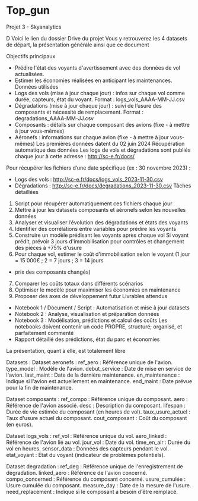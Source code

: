 # Top_gun
Projet 3 - Skyanalytics

D Voici le lien du dossier Drive du projet
Vous y retrouverez les 4 datasets de départ, la présentation générale ainsi que ce document

Objectifs principaux
-	Prédire l'état des voyants d'avertissement avec des données de vol actualisées.
-	Estimer les économies réalisées en anticipant les maintenances.
Données utilisées
-	Logs des vols (mise à jour chaque jour) : infos sur chaque vol comme durée, capteurs, état du voyant.
Format : logs_vols_AAAA-MM-JJ.csv
-	Dégradations (mise à jour chaque jour) : suivi de l’usure des composants et nécessité de remplacement.
Format : degradations_AAAA-MM-JJ.csv
-	Composants : détails sur chaque composant des avions (fixe - à mettre à jour vous-mêmes)
-	Aéronefs : informations sur chaque avion (fixe - à mettre à jour vous-mêmes)
Les premières données datent du 02 juin 2024
Récupération automatique des données
Les logs de vols et dégradations sont publiés chaque jour à cette adresse : http://sc-e.fr/docs/

Pour récupérer les fichiers d’une date spécifique (ex : 30 novembre 2023) :
-	Logs des vols : http://sc-e.fr/docs/logs_vols_2023-11-30.csv
-	Dégradations : http://sc-e.fr/docs/degradations_2023-11-30.csv
Tâches détaillées
1)	Script pour récupérer automatiquement ces fichiers chaque jour
2)	Mettre à jour les datasets composants et aéronefs selon les nouvelles données
3)	Analyser et visualiser l’évolution des dégradations et états des voyants
4)	Identifier des corrélations entre variables pour prédire les voyants
5)	Construire un modèle prédisant les voyants après chaque vol
Si voyant prédit, prévoir 3 jours d'immobilisation pour contrôles et changement des pièces à +75% d'usure
6)	Pour chaque vol, estimer le coût d'immobilisation selon le voyant
(1 jour = 15 000€ ; 2 = 7 jours ; 3 = 14 jours
+ prix des composants changés)
7)	Comparer les coûts totaux dans différents scénarios
8)	Optimiser le modèle pour maximiser les économies en maintenance
9)	Proposer des axes de développement futur
Livrables attendus
-	Notebook 1 / Document / Script : Automatisation et mise à jour datasets
-	Notebook 2 : Analyse, visualisation et préparation données
-	Notebook 3 : Modélisation, prédictions et calcul des coûts
Les notebooks doivent contenir un code PROPRE, structuré; organisé, et parfaitement commenté
-	Rapport détaillé des prédictions, état du parc et économies

La présentation, quant à elle, est totalement libre




Datasets : 
Dataset aeronefs :
        ref_aero : Référence unique de l'avion.
        type_model : Modèle de l'avion.
        debut_service : Date de mise en service de l'avion.
        last_maint : Date de la dernière maintenance.
        en_maintenance : Indique si l'avion est actuellement en maintenance.
        end_maint : Date prévue pour la fin de maintenance.

Dataset composants :
        ref_compo : Référence unique du composant.
        aero : Référence de l'avion associé.
        desc : Description du composant.
        lifespan : Durée de vie estimée du composant (en heures de vol).
        taux_usure_actuel : Taux d'usure actuel du composant.
        cout_composant : Coût du composant (en euros).

Dataset logs_vols :
        ref_vol : Référence unique du vol.
        aero_linked : Référence de l'avion lié au vol.
        jour_vol : Date du vol.
        time_en_air : Durée du vol en heures.
        sensor_data : Données des capteurs pendant le vol.
        etat_voyant : État du voyant (indicateur de problèmes potentiels).

Dataset degradation :
        ref_deg : Référence unique de l'enregistrement de dégradation.
        linked_aero : Référence de l'avion concerné.
        compo_concerned : Référence du composant concerné.
        usure_cumulée : Usure cumulée du composant.
        measure_day : Date de la mesure de l'usure.
        need_replacement : Indique si le composant a besoin d'être remplacé.

  
